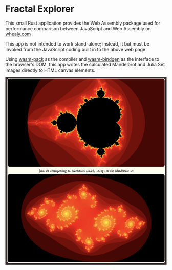 # Fractal Explorer

This small Rust application provides the Web Assembly package used for performance comparison between JavaScript and Web Assembly on [whealy.com](http://whealy.com/Rust/mandelbrot.html)

This app is not intended to work stand-alone; instead, it but must be invoked from the JavaScript coding built in to the above web page.

Using [wasm-pack](https://rustwasm.github.io/wasm-pack/installer/) as the compiler and [wasm-bindgen](https://rustwasm.github.io/wasm-bindgen/introduction.html) as the interface to the browser's DOM, this app writes the calculated Mandelbrot and Julia Set images directly to HTML canvas elements.

![Fractal Explorer](./img/Screenshot.png)

